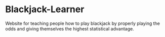 # Blackjack-Learner
Website for teaching people how to play blackjack by properly playing the odds and giving themselves the highest statistical advantage.
